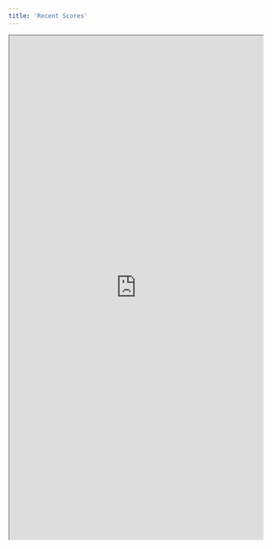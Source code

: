 ```yaml
---
title: 'Recent Scores'
---
```


<div class="class">
    <iframe src="http://www.golf.co.nz/MyGolf/Scores.aspx?memberid=687851&Code=1447405845" height="1000" width="100%" ></iframe>
</div>